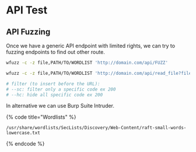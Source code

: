 # API Test



## API Fuzzing

Once we have a generic API endpoint with limited rights, we can try to fuzzing endpoints to find out other route.

```bash
wfuzz -c -z file,PATH/TO/WORDLIST 'http://domain.com/api/FUZZ'

wfuzz -c -z file,PATH/TO/WORDLIST 'http://domain.com/api/read_file?file=FUZZ'

# filter (to insert before the URL):
# --sc: filter only a specific code ex 200
# --hc: hide all specific code ex 200
```

In alternative we can use Burp Suite Intruder.



{% code title="Wordlists" %}
```
/usr/share/wordlists/SecLists/Discovery/Web-Content/raft-small-words-lowercase.txt

```
{% endcode %}
